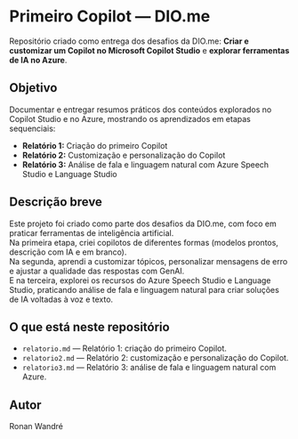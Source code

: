 # Primeiro Copilot — DIO.me

Repositório criado como entrega dos desafios da DIO.me: **Criar e customizar um Copilot no Microsoft Copilot Studio** e **explorar ferramentas de IA no Azure**.

## Objetivo

Documentar e entregar resumos práticos dos conteúdos explorados no Copilot Studio e no Azure, mostrando os aprendizados em etapas sequenciais:

- **Relatório 1:** Criação do primeiro Copilot
- **Relatório 2:** Customização e personalização do Copilot
- **Relatório 3:** Análise de fala e linguagem natural com Azure Speech Studio e Language Studio

## Descrição breve

Este projeto foi criado como parte dos desafios da DIO.me, com foco em praticar ferramentas de inteligência artificial.  
Na primeira etapa, criei copilotos de diferentes formas (modelos prontos, descrição com IA e em branco).  
Na segunda, aprendi a customizar tópicos, personalizar mensagens de erro e ajustar a qualidade das respostas com GenAI.  
E na terceira, explorei os recursos do Azure Speech Studio e Language Studio, praticando análise de fala e linguagem natural para criar soluções de IA voltadas à voz e texto.

## O que está neste repositório

- `relatorio.md` — Relatório 1: criação do primeiro Copilot.
- `relatorio2.md` — Relatório 2: customização e personalização do Copilot.
- `relatorio3.md` — Relatório 3: análise de fala e linguagem natural com Azure.

## Autor

Ronan Wandré
